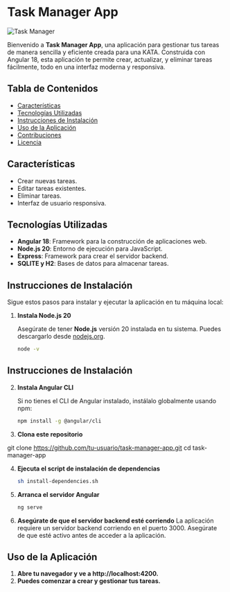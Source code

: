 # Task Manager App

![Task Manager](https://via.placeholder.com/600x200?text=Task+Manager+App) 

Bienvenido a **Task Manager App**, una aplicación para gestionar tus tareas de manera sencilla y eficiente creada para una KATA. Construida con Angular 18, esta aplicación te permite crear, actualizar, y eliminar tareas fácilmente, todo en una interfaz moderna y responsiva.

## Tabla de Contenidos

- [Características](#características)
- [Tecnologías Utilizadas](#tecnologías-utilizadas)
- [Instrucciones de Instalación](#instrucciones-de-instalación)
- [Uso de la Aplicación](#uso-de-la-aplicación)
- [Contribuciones](#contribuciones)
- [Licencia](#licencia)

## Características

- Crear nuevas tareas.
- Editar tareas existentes.
- Eliminar tareas.
- Interfaz de usuario responsiva.

## Tecnologías Utilizadas

- **Angular 18**: Framework para la construcción de aplicaciones web.
- **Node.js 20**: Entorno de ejecución para JavaScript.
- **Express**: Framework para crear el servidor backend.
- **SQLITE y H2**: Bases de datos para almacenar tareas.

## Instrucciones de Instalación

Sigue estos pasos para instalar y ejecutar la aplicación en tu máquina local:

1. **Instala Node.js 20**

   Asegúrate de tener **Node.js** versión 20 instalada en tu sistema. Puedes descargarlo desde [nodejs.org](https://nodejs.org/).

   ```bash
   node -v

## Instrucciones de Instalación

2. **Instala Angular CLI**

   Si no tienes el CLI de Angular instalado, instálalo globalmente usando npm:

   ```bash
   npm install -g @angular/cli

3. **Clona este repositorio**

git clone https://github.com/tu-usuario/task-manager-app.git
cd task-manager-app

4. **Ejecuta el script de instalación de dependencias**
    ```bash
    sh install-dependencies.sh

5. **Arranca el servidor Angular**
    ```bash
    ng serve

6. **Asegúrate de que el servidor backend esté corriendo**
La aplicación requiere un servidor backend corriendo en el puerto 3000. Asegúrate de que esté activo antes de acceder a la aplicación.

## Uso de la Aplicación
1. **Abre tu navegador y ve a http://localhost:4200.**
2. **Puedes comenzar a crear y gestionar tus tareas.**
